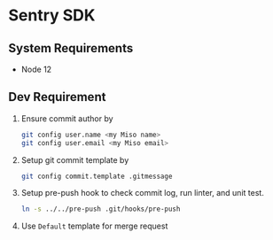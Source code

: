 # Sentry SDK

## System Requirements

- Node 12

## Dev Requirement

1. Ensure commit author by

   ```bash
   git config user.name <my Miso name>
   git config user.email <my Miso email>
   ```

1. Setup git commit template by

   ```bash
   git config commit.template .gitmessage
   ```

1. Setup pre-push hook to check commit log, run linter, and unit test.

   ```bash
   ln -s ../../pre-push .git/hooks/pre-push
   ```

1. Use `Default` template for merge request
